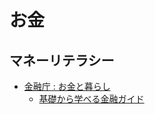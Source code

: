 # お金

## マネーリテラシー
- [金融庁 : お金と暮らし](https://www.fsa.go.jp/ordinary/kurashi.html)
  - [基礎から学べる金融ガイド](https://www.fsa.go.jp/teach/kou4.pdf)
